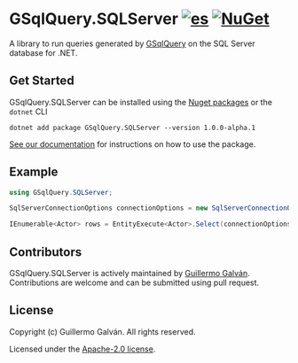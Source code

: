 # GSqlQuery.SQLServer [![es](https://img.shields.io/badge/lang-es-red.svg)](./README.es.md) [![NuGet](https://img.shields.io/nuget/v/GSqlQuery.SQLServer.svg)](https://www.nuget.org/packages/GSqlQuery.SQLServer)

A library to run queries generated by [GSqlQuery](https://github.com/guillermo-galvan/GSqlQuery) on the SQL Server database for .NET.

## Get Started

GSqlQuery.SQLServer can be installed using the [Nuget packages](https://www.nuget.org/packages/GSqlQuery.SQLServer) or the `dotnet` CLI

```shell
dotnet add package GSqlQuery.SQLServer --version 1.0.0-alpha.1
```

[See our documentation](./docs/en/Config.md) for instructions on how to use the package.

## Example

```csharp
using GSqlQuery.SQLServer;

SqlServerConnectionOptions connectionOptions = new SqlServerConnectionOptions("<connectionString>");

IEnumerable<Actor> rows = EntityExecute<Actor>.Select(connectionOptions).Build().Execute();
```

## Contributors

GSqlQuery.SQLServer is actively maintained by [Guillermo Galván](https://github.com/guillermo-galvan). Contributions are welcome and can be submitted using pull request.

## License

Copyright (c) Guillermo Galván. All rights reserved.

Licensed under the [Apache-2.0 license](./LICENSE).
